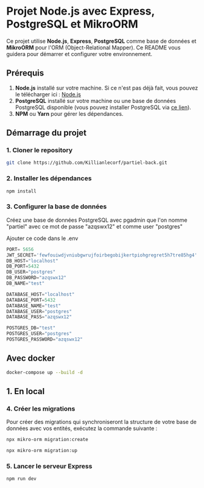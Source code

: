 # Projet Node.js avec Express, PostgreSQL et MikroORM

Ce projet utilise **Node.js**, **Express**, **PostgreSQL** comme base de données et **MikroORM** pour l'ORM (Object-Relational Mapper). Ce README vous guidera pour démarrer et configurer votre environnement.

## Prérequis

1. **Node.js** installé sur votre machine. Si ce n'est pas déjà fait, vous pouvez le télécharger ici : [Node.js](https://nodejs.org/)
2. **PostgreSQL** installé sur votre machine ou une base de données PostgreSQL disponible (vous pouvez installer PostgreSQL via [ce lien](https://www.postgresql.org/download/)).
3. **NPM** ou **Yarn** pour gérer les dépendances.

## Démarrage du projet

### 1. Cloner le repository

```bash
git clone https://github.com/Killianlecorf/partiel-back.git
```

### 2. Installer les dépendances

```bash
npm install
```
### 3. Configurer la base de données

Créez une base de données PostgreSQL avec pgadmin que l'on nomme "partiel" avec ce mot de passe "azqswx12" et comme user "postgres"

Ajouter ce code dans le .env

```js
PORT= 5656
JWT_SECRET='fewfouiwdjvniubgwrujfoirbegobijkertpiohgregret5h7tre85hg4'
DB_HOST="localhost"
DB_PORT=5432
DB_USER="postgres"
DB_PASSWORD="azqswx12"
DB_NAME="test"

DATABASE_HOST="localhost"
DATABASE_PORT=5432
DATABASE_NAME="test"
DATABASE_USER="postgres"
DATABASE_PASS="azqswx12"

POSTGRES_DB="test"
POSTGRES_USER="postgres"
POSTGRES_PASSWORD="azqswx12"
```

## Avec docker

```bash
docker-compose up --build -d
```


## 1. En local

### 4. Créer les migrations

Pour créer des migrations qui synchroniseront la structure de votre base de données avec vos entités, exécutez la commande suivante :

```bash
npx mikro-orm migration:create
```

```bash
npx mikro-orm migration:up
```

### 5. Lancer le serveur Express

```bash
npm run dev
```
